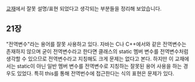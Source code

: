 [교재](http://wikibook.co.kr/java-for-everyone/)에서 잘못 설명/표현 되었다고 생각되는 부분들을 정리해 보았습니다.

## 21장
"전역변수"라는 용어를 잘못 사용하고 있다. 자바는 C나 C++에서와 같은 전역변수는 존재하지 않으며
굳이 전역변수라고 한다면 클래스의 static 멤버 변수를 전역변수처럼 생각할 수 있으므로 전역변수라고 지칭해도 크게 문제는 없다고 본다.
하지만 이 교재에서는 static이 아닌 일반 멤버 변수를 전역변수로 지칭하는 잘못된 용어 사용을 하는 경우도 있었다.
특히 this를 통해 전역번수에 접근한다는 식의 표현은 문제가 있다.
